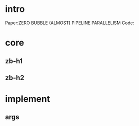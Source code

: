 

# intro

Paper:ZERO BUBBLE (ALMOST) PIPELINE PARALLELISM
Code:

# core

## zb-h1



##  zb-h2



# implement


## args